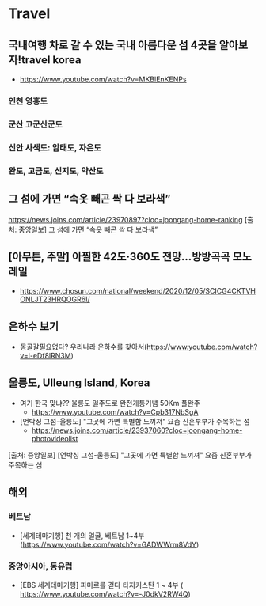 # Travel

## 국내여행 차로 갈 수 있는 국내 아름다운 섬 4곳을 알아보자!travel korea
* https://www.youtube.com/watch?v=MKBlEnKENPs

### 인천 영흥도

### 군산 고군산군도

### 신안 사색도: 암태도, 자은도

### 완도, 고금도, 신지도, 약산도


## 그 섬에 가면 “속옷 빼곤 싹 다 보라색”
https://news.joins.com/article/23970897?cloc=joongang-home-ranking
[출처: 중앙일보] 그 섬에 가면 “속옷 빼곤 싹 다 보라색”

## [아무튼, 주말] 아찔한 42도·360도 전망…방방곡곡 모노레일
* https://www.chosun.com/national/weekend/2020/12/05/SCICG4CKTVHONLJT23HRQOGR6I/

## 은하수 보기
* 몽골갈필요없다? 우리나라 은하수를 찾아서(https://www.youtube.com/watch?v=l-eDf8lRN3M)

## 울릉도, Ulleung Island, Korea
* 여기 한국 맞냐?? 울릉도 일주도로 완전개통기념 50Km 풀완주
  - https://www.youtube.com/watch?v=Cpb317NbSgA
* [언박싱 그섬-울릉도] "그곳에 가면 특별함 느껴져" 요즘 신혼부부가 주목하는 섬
  - https://news.joins.com/article/23937060?cloc=joongang-home-photovideolist

[출처: 중앙일보] [언박싱 그섬-울릉도] "그곳에 가면 특별함 느껴져" 요즘 신혼부부가 주목하는 섬 
## 해외

### 베트남
* [세계테마기행] 천 개의 얼굴, 베트남 1~4부 (https://www.youtube.com/watch?v=GADWWrm8VdY)

### 중앙아시아, 동유럽
* [EBS 세계테마기행] 파미르를 걷다 타지키스탄 1 ~ 4부 ( https://www.youtube.com/watch?v=-J0dkV2RW4Q)
